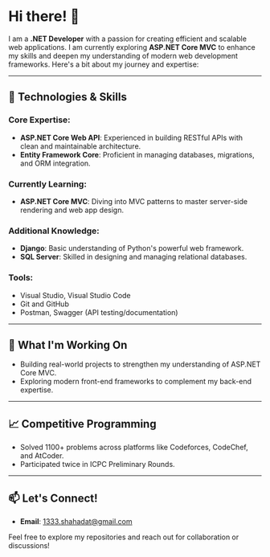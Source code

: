 # Hi there! 👋

I am a **.NET Developer** with a passion for creating efficient and scalable web applications. I am currently exploring **ASP.NET Core MVC** to enhance my skills and deepen my understanding of modern web development frameworks. Here's a bit about my journey and expertise:

---

## 🔧 Technologies & Skills

### Core Expertise:
- **ASP.NET Core Web API**: Experienced in building RESTful APIs with clean and maintainable architecture.
- **Entity Framework Core**: Proficient in managing databases, migrations, and ORM integration.

### Currently Learning:
- **ASP.NET Core MVC**: Diving into MVC patterns to master server-side rendering and web app design.

### Additional Knowledge:
- **Django**: Basic understanding of Python's powerful web framework.
- **SQL Server**: Skilled in designing and managing relational databases.

### Tools:
- Visual Studio, Visual Studio Code
- Git and GitHub
- Postman, Swagger (API testing/documentation)

---

## 🌱 What I'm Working On
- Building real-world projects to strengthen my understanding of ASP.NET Core MVC.
- Exploring modern front-end frameworks to complement my back-end expertise.

---

## 📈 Competitive Programming
- Solved 1100+ problems across platforms like Codeforces, CodeChef, and AtCoder.
- Participated twice in ICPC Preliminary Rounds.

---

## 📫 Let's Connect!
- **Email**: 1333.shahadat@gmail.com

Feel free to explore my repositories and reach out for collaboration or discussions!



<!---
Shahadat-360/Shahadat-360 is a ✨ special ✨ repository because its `README.md` (this file) appears on your GitHub profile.
You can click the Preview link to take a look at your changes.
--->
